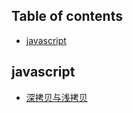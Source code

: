 ## Table of contents
  + [javascript](#javascript)
## javascript
  + [深拷贝与浅拷贝](notes/javascript/深拷贝与浅拷贝.md)
